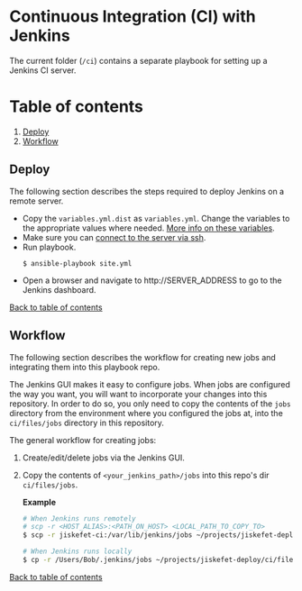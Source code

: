 # Continuous Integration (CI) with Jenkins
The current folder (`/ci`) contains a separate playbook for setting up a Jenkins CI server.


# Table of contents

1. [Deploy](#Deploy)
2. [Workflow](#Workflow)

## Deploy
The following section describes the steps required to deploy Jenkins on a remote server.

- Copy the `variables.yml.dist` as `variables.yml`. Change the variables to the appropriate values where needed. [More info on these variables](roles/geerlingguy.jenkins/README.md).
- Make sure you can [connect to the server via ssh](../docs/setting_up_ssh.md).
- Run playbook.
  ```
  $ ansible-playbook site.yml
  ```
- Open a browser and navigate to http://SERVER_ADDRESS to go to the Jenkins dashboard.

[Back to table of contents](#Table-of-contents)


## Workflow
The following section describes the workflow for creating new jobs and integrating them into this playbook repo.

The Jenkins GUI makes it easy to configure jobs. When jobs are configured the way you want, you will want to incorporate your changes into this repository. In order to do so, you only need to copy the contents of the `jobs` directory from the environment where you configured the jobs at, into the `ci/files/jobs` directory in this repository.

The general workflow for creating jobs:

1. Create/edit/delete jobs via the Jenkins GUI.
2. Copy the contents of `<your_jenkins_path>/jobs` into this repo's dir `ci/files/jobs`.
    
    **Example**  
    ```bash
    # When Jenkins runs remotely
    # scp -r <HOST_ALIAS>:<PATH_ON_HOST> <LOCAL_PATH_TO_COPY_TO>
    $ scp -r jiskefet-ci:/var/lib/jenkins/jobs ~/projects/jiskefet-deploy/ci/files/jobs

    # When Jenkins runs locally
    $ cp -r /Users/Bob/.jenkins/jobs ~/projects/jiskefet-deploy/ci/files/jobs
    ```

[Back to table of contents](#Table-of-contents)
